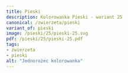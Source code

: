 ```yaml
---
title: Pieski
description: Kolorowanka Pieski - wariant 25
canonical: /zwierzeta/pieski
variant_of: pieski
image: /pieski/25/pieski-25.svg
pdf: /pieski/25/pieski-25.pdf
tags:
- zwierzeta
- pieski
alt: "Jednorożec kolorowanka"
---
```

